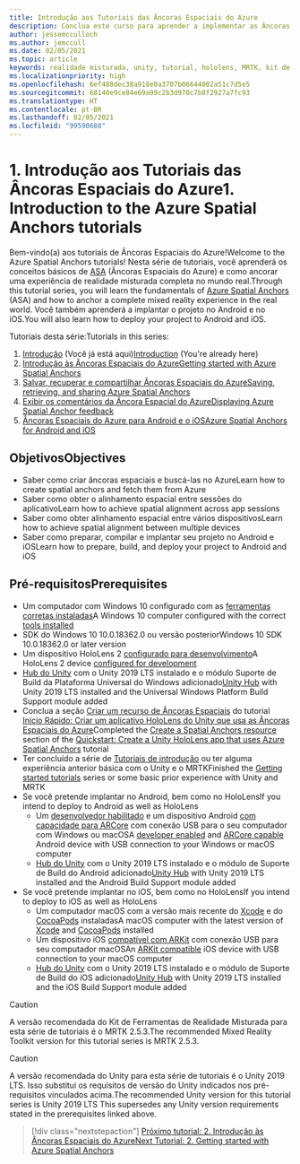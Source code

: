 ```yaml
---
title: Introdução aos Tutoriais das Âncoras Espaciais do Azure
description: Conclua este curso para aprender a implementar as Âncoras Espaciais do Azure em um aplicativo de realidade misturada.
author: jessemcculloch
ms.author: jemccull
ms.date: 02/05/2021
ms.topic: article
keywords: realidade misturada, unity, tutorial, hololens, MRTK, kit de ferramentas de realidade misturada, UWP, âncoras espaciais do Azure, ios, android, Windows 10, ARCore, macOS, Suporte de Build do Android, ARKit
ms.localizationpriority: high
ms.openlocfilehash: 6ef488dec38a918e0a3707b06644002a51c7d5e5
ms.sourcegitcommit: 68140e9ce84e69a99c2b3d970c7b8f2927a7fc93
ms.translationtype: HT
ms.contentlocale: pt-BR
ms.lasthandoff: 02/05/2021
ms.locfileid: "99590688"
---
```

# <a name="1-introduction-to-the-azure-spatial-anchors-tutorials"></a><span data-ttu-id="15735-104">1. Introdução aos Tutoriais das Âncoras Espaciais do Azure</span><span class="sxs-lookup"><span data-stu-id="15735-104">1. Introduction to the Azure Spatial Anchors tutorials</span></span>

<span data-ttu-id="15735-105">Bem-vindo(a) aos tutoriais de Âncoras Espaciais do Azure!</span><span class="sxs-lookup"><span data-stu-id="15735-105">Welcome to the Azure Spatial Anchors tutorials!</span></span> <span data-ttu-id="15735-106">Nesta série de tutoriais, você aprenderá os conceitos básicos de <a href="https://azure.microsoft.com/services/spatial-anchors" target="_blank">ASA</a> (Âncoras Espaciais do Azure) e como ancorar uma experiência de realidade misturada completa no mundo real.</span><span class="sxs-lookup"><span data-stu-id="15735-106">Through this tutorial series, you will learn the fundamentals of <a href="https://azure.microsoft.com/services/spatial-anchors" target="_blank">Azure Spatial Anchors</a> (ASA) and how to anchor a complete mixed reality experience in the real world.</span></span> <span data-ttu-id="15735-107">Você também aprenderá a implantar o projeto no Android e no iOS.</span><span class="sxs-lookup"><span data-stu-id="15735-107">You will also learn how to deploy your project to Android and iOS.</span></span>

<span data-ttu-id="15735-108">Tutoriais desta série:</span><span class="sxs-lookup"><span data-stu-id="15735-108">Tutorials in this series:</span></span>

1. <span data-ttu-id="15735-109">[Introdução](mr-learning-asa-01.md) (Você já está aqui)</span><span class="sxs-lookup"><span data-stu-id="15735-109">[Introduction](mr-learning-asa-01.md) (You're already here)</span></span>
2. [<span data-ttu-id="15735-110">Introdução às Âncoras Espaciais do Azure</span><span class="sxs-lookup"><span data-stu-id="15735-110">Getting started with Azure Spatial Anchors</span></span>](mr-learning-asa-02.md)
3. [<span data-ttu-id="15735-111">Salvar, recuperar e compartilhar Âncoras Espaciais do Azure</span><span class="sxs-lookup"><span data-stu-id="15735-111">Saving, retrieving, and sharing Azure Spatial Anchors</span></span>](mr-learning-asa-03.md)
4. [<span data-ttu-id="15735-112">Exibir os comentários da Âncora Espacial do Azure</span><span class="sxs-lookup"><span data-stu-id="15735-112">Displaying Azure Spatial Anchor feedback</span></span>](mr-learning-asa-04.md)
5. [<span data-ttu-id="15735-113">Âncoras Espaciais do Azure para Android e o iOS</span><span class="sxs-lookup"><span data-stu-id="15735-113">Azure Spatial Anchors for Android and iOS</span></span>](mr-learning-asa-05.md)

## <a name="objectives"></a><span data-ttu-id="15735-114">Objetivos</span><span class="sxs-lookup"><span data-stu-id="15735-114">Objectives</span></span>

* <span data-ttu-id="15735-115">Saber como criar âncoras espaciais e buscá-las no Azure</span><span class="sxs-lookup"><span data-stu-id="15735-115">Learn how to create spatial anchors and fetch them from Azure</span></span>
* <span data-ttu-id="15735-116">Saber como obter o alinhamento espacial entre sessões do aplicativo</span><span class="sxs-lookup"><span data-stu-id="15735-116">Learn how to achieve spatial alignment across app sessions</span></span>
* <span data-ttu-id="15735-117">Saber como obter alinhamento espacial entre vários dispositivos</span><span class="sxs-lookup"><span data-stu-id="15735-117">Learn how to achieve spatial alignment between multiple devices</span></span>
* <span data-ttu-id="15735-118">Saber como preparar, compilar e implantar seu projeto no Android e iOS</span><span class="sxs-lookup"><span data-stu-id="15735-118">Learn how to prepare, build, and deploy your project to Android and iOS</span></span>

## <a name="prerequisites"></a><span data-ttu-id="15735-119">Pré-requisitos</span><span class="sxs-lookup"><span data-stu-id="15735-119">Prerequisites</span></span>

* <span data-ttu-id="15735-120">Um computador com Windows 10 configurado com as [ferramentas corretas instaladas](../../install-the-tools.md)</span><span class="sxs-lookup"><span data-stu-id="15735-120">A Windows 10 computer configured with the correct [tools installed](../../install-the-tools.md)</span></span>
* <span data-ttu-id="15735-121">SDK do Windows 10 10.0.18362.0 ou versão posterior</span><span class="sxs-lookup"><span data-stu-id="15735-121">Windows 10 SDK 10.0.18362.0 or later version</span></span>
* <span data-ttu-id="15735-122">Um dispositivo HoloLens 2 [configurado para desenvolvimento](../../platform-capabilities-and-apis/using-visual-studio.md#enabling-developer-mode)</span><span class="sxs-lookup"><span data-stu-id="15735-122">A HoloLens 2 device [configured for development](../../platform-capabilities-and-apis/using-visual-studio.md#enabling-developer-mode)</span></span>
* <span data-ttu-id="15735-123"><a href="https://docs.unity3d.com/Manual/GettingStartedInstallingHub.html" target="_blank">Hub do Unity</a> com o Unity 2019 LTS instalado e o módulo Suporte de Build da Plataforma Universal do Windows adicionado</span><span class="sxs-lookup"><span data-stu-id="15735-123"><a href="https://docs.unity3d.com/Manual/GettingStartedInstallingHub.html" target="_blank">Unity Hub</a> with Unity 2019 LTS installed and the Universal Windows Platform Build Support module added</span></span>
* <span data-ttu-id="15735-124">Conclua a seção [Criar um recurso de Âncoras Espaciais](https://docs.microsoft.com/azure/spatial-anchors/quickstarts/get-started-unity-hololens#create-a-spatial-anchors-resource) do tutorial [Início Rápido: Criar um aplicativo HoloLens do Unity que usa as Âncoras Espaciais do Azure](https://docs.microsoft.com/azure/spatial-anchors/quickstarts/get-started-unity-hololens)</span><span class="sxs-lookup"><span data-stu-id="15735-124">Completed the [Create a Spatial Anchors resource](https://docs.microsoft.com/azure/spatial-anchors/quickstarts/get-started-unity-hololens#create-a-spatial-anchors-resource) section of the [Quickstart: Create a Unity HoloLens app that uses Azure Spatial Anchors](https://docs.microsoft.com/azure/spatial-anchors/quickstarts/get-started-unity-hololens) tutorial</span></span>
* <span data-ttu-id="15735-125">Ter concluído a série de [Tutoriais de introdução](mr-learning-base-01.md) ou ter alguma experiência anterior básica com o Unity e o MRTK</span><span class="sxs-lookup"><span data-stu-id="15735-125">Finished the [Getting started tutorials](mr-learning-base-01.md) series or some basic prior experience with Unity and MRTK</span></span>
* <span data-ttu-id="15735-126">Se você pretende implantar no Android, bem como no HoloLens</span><span class="sxs-lookup"><span data-stu-id="15735-126">If you intend to deploy to Android as well as HoloLens</span></span>
  * <span data-ttu-id="15735-127">Um <a href="https://developer.android.com/studio/debug/dev-options" target="_blank">desenvolvedor habilitado</a> e um dispositivo Android <a href="https://developers.google.com/ar/discover/supported-devices" target="_blank">com capacidade para ARCore</a> com conexão USB para o seu computador com Windows ou macOS</span><span class="sxs-lookup"><span data-stu-id="15735-127">A <a href="https://developer.android.com/studio/debug/dev-options" target="_blank">developer enabled</a> and <a href="https://developers.google.com/ar/discover/supported-devices" target="_blank">ARCore capable</a> Android device with USB connection to your Windows or macOS computer</span></span>
  * <span data-ttu-id="15735-128"><a href="https://docs.unity3d.com/Manual/GettingStartedInstallingHub.html" target="_blank">Hub do Unity</a> com o Unity 2019 LTS instalado e o módulo de Suporte de Build do Android adicionado</span><span class="sxs-lookup"><span data-stu-id="15735-128"><a href="https://docs.unity3d.com/Manual/GettingStartedInstallingHub.html" target="_blank">Unity Hub</a> with Unity 2019 LTS installed and the Android Build Support module added</span></span>
* <span data-ttu-id="15735-129">Se você pretende implantar no iOS, bem como no HoloLens</span><span class="sxs-lookup"><span data-stu-id="15735-129">If you intend to deploy to iOS as well as HoloLens</span></span>
  * <span data-ttu-id="15735-130">Um computador macOS com a versão mais recente do <a href="https://geo.itunes.apple.com/us/app/xcode/id497799835?mt=12" target="_blank">Xcode</a> e do <a href="https://cocoapods.org" target="_blank">CocoaPods</a> instaladas</span><span class="sxs-lookup"><span data-stu-id="15735-130">A macOS computer with the latest version of <a href="https://geo.itunes.apple.com/us/app/xcode/id497799835?mt=12" target="_blank">Xcode</a> and <a href="https://cocoapods.org" target="_blank">CocoaPods</a> installed</span></span>
  * <span data-ttu-id="15735-131">Um dispositivo iOS <a href="https://developer.apple.com/documentation/arkit/verifying_device_support_and_user_permission" target="_blank">compatível com ARKit</a> com conexão USB para seu computador macOS</span><span class="sxs-lookup"><span data-stu-id="15735-131">An <a href="https://developer.apple.com/documentation/arkit/verifying_device_support_and_user_permission" target="_blank">ARKit compatible</a> iOS device with USB connection to your macOS computer</span></span>
  * <span data-ttu-id="15735-132"><a href="https://docs.unity3d.com/Manual/GettingStartedInstallingHub.html" target="_blank">Hub do Unity</a> com o Unity 2019 LTS instalado e o módulo de Suporte de Build do iOS adicionado</span><span class="sxs-lookup"><span data-stu-id="15735-132"><a href="https://docs.unity3d.com/Manual/GettingStartedInstallingHub.html" target="_blank">Unity Hub</a> with Unity 2019 LTS installed and the iOS Build Support module added</span></span>

> [!CAUTION]
> <span data-ttu-id="15735-133">A versão recomendada do Kit de Ferramentas de Realidade Misturada para esta série de tutoriais é o MRTK 2.5.3.</span><span class="sxs-lookup"><span data-stu-id="15735-133">The recommended Mixed Reality Toolkit version for this tutorial series is MRTK 2.5.3.</span></span>

> [!CAUTION]
> <span data-ttu-id="15735-134">A versão recomendada do Unity para esta série de tutoriais é o Unity 2019 LTS. Isso substitui os requisitos de versão do Unity indicados nos pré-requisitos vinculados acima.</span><span class="sxs-lookup"><span data-stu-id="15735-134">The recommended Unity version for this tutorial series is Unity 2019 LTS This supersedes any Unity version requirements stated in the prerequisites linked above.</span></span>

> [!div class="nextstepaction"]
> [<span data-ttu-id="15735-135">Próximo tutorial: 2. Introdução às Âncoras Espaciais do Azure</span><span class="sxs-lookup"><span data-stu-id="15735-135">Next Tutorial: 2. Getting started with Azure Spatial Anchors</span></span>](mr-learning-asa-02.md)
